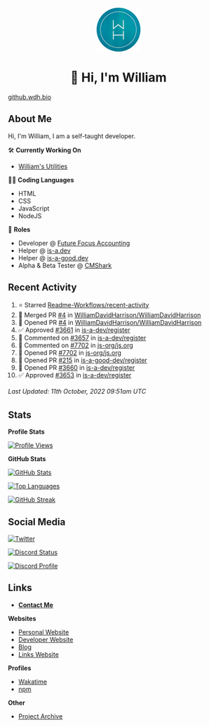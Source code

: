 <p align="center"><a href="https://wakatime.com/@wh"><img src="https://raw.githubusercontent.com/WilliamDavidHarrison/WilliamDavidHarrison/main/assets/logo.png" height="100" width="100"></a></p>

<h1 align="center">👋 Hi, I'm William</h1>

[github.wdh.bio](https://github.wdh.bio)

<h2>About Me</h2>

Hi, I'm William, I am a self-taught developer.

🛠️ **Currently Working On**
- [William's Utilities](https://github.com/williamsutilities/bot)

🧑‍💻 **Coding Languages**
- HTML
- CSS
- JavaScript
- NodeJS

💼 **Roles**
- Developer @ [Future Focus Accounting](https://github.com/futurefocusaccounting)
- Helper @ [is-a.dev](https://github.com/is-a-dev/register)
- Helper @ [is-a-good.dev](https://github.com/is-a-good-dev/register)
- Alpha & Beta Tester @ [CMShark](https://github.com/wclarkey/cmshark)

<h2>Recent Activity</h2>

<!--RECENT_ACTIVITY:start-->
1. ⭐ Starred [Readme-Workflows/recent-activity](https://github.com/Readme-Workflows/recent-activity)
2. 🎉 Merged PR [#4](https://github.com/WilliamDavidHarrison/WilliamDavidHarrison/pull/4) in [WilliamDavidHarrison/WilliamDavidHarrison](https://github.com/WilliamDavidHarrison/WilliamDavidHarrison)
3. 💪 Opened PR [#4](https://github.com/WilliamDavidHarrison/WilliamDavidHarrison/pull/4) in [WilliamDavidHarrison/WilliamDavidHarrison](https://github.com/WilliamDavidHarrison/WilliamDavidHarrison)
4. ✅ Approved [#3661](https://github.com/is-a-dev/register/pull/3661#pullrequestreview-1137091927) in [is-a-dev/register](https://github.com/is-a-dev/register)
5. 💬 Commented on [#3657](https://github.com/is-a-dev/register/pull/3657#issuecomment-1274354164) in [is-a-dev/register](https://github.com/is-a-dev/register)
6. 💬 Commented on [#7702](https://github.com/js-org/js.org/pull/7702#discussion_r991736148) in [js-org/js.org](https://github.com/js-org/js.org)
7. 💪 Opened PR [#7702](https://github.com/js-org/js.org/pull/7702) in [js-org/js.org](https://github.com/js-org/js.org)
8. 💪 Opened PR [#215](https://github.com/is-a-good-dev/register/pull/215) in [is-a-good-dev/register](https://github.com/is-a-good-dev/register)
9. 💪 Opened PR [#3660](https://github.com/is-a-dev/register/pull/3660) in [is-a-dev/register](https://github.com/is-a-dev/register)
10. ✅ Approved [#3653](https://github.com/is-a-dev/register/pull/3653#pullrequestreview-1136628910) in [is-a-dev/register](https://github.com/is-a-dev/register)
<!--RECENT_ACTIVITY:end-->

<!--RECENT_ACTIVITY:last_update-->
###### Last Updated: 11th October, 2022 09:51am UTC
<!--RECENT_ACTIVITY:last_update_end-->

<h2>Stats</h2>

**Profile Stats**

[![Profile Views](https://komarev.com/ghpvc/?username=williamdavidharrison&color=blue&style=for-the-badge)](https://github.com/williamdavidharrison)

**GitHub Stats**

[![GitHub Stats](https://github-readme-stats.api.williamharrison.dev/api?username=williamdavidharrison&theme=algolia&show_icons=true&border_radius=8&count_private=true&include_all_commits=true)](https://github.com/williamdavidharrison)

[![Top Languages](https://github-readme-stats.api.williamharrison.dev/api/top-langs/?username=williamdavidharrison&theme=algolia&layout=compact&border_radius=8)](https://github.com/williamdavidharrison)

[![GitHub Streak](https://wh-github-readme-streak-stats.herokuapp.com/?user=WilliamDavidHarrison&theme=dark)](https://github.com/williamdavidharrison)

<h2>Social Media</h2>

[![Twitter](https://img.shields.io/twitter/follow/WDHarrison09?color=1DA1F2&logo=twitter&style=for-the-badge)](https://twitter.com/intent/user?screen_name=wdharrison09)

[![Discord Status](https://discord-md-badge.api.williamharrison.dev/api/shield/853158265466257448?theme=discord-inverted)](https://discord.com/users/853158265466257448)

[![Discord Profile](https://lanyard-profile-readme.api.williamharrison.dev/api/853158265466257448)](https://discord.com/users/853158265466257448)

<h2>Links</h2>

- **[Contact Me](https://contact.williamharrison.me)**

**Websites**
- [Personal Website](https://william.net.au)
- [Developer Website](https://williamharrison.dev)
- [Blog](https://www.williamharrison.blog)
- [Links Website](https://williamharrison.me)

**Profiles**
- [Wakatime](https://wakatime.com/@wh)
- [npm](https://www.npmjs.com/~wdharrison09)

**Other**
- [Project Archive](https://archive.williamharrison.dev)
